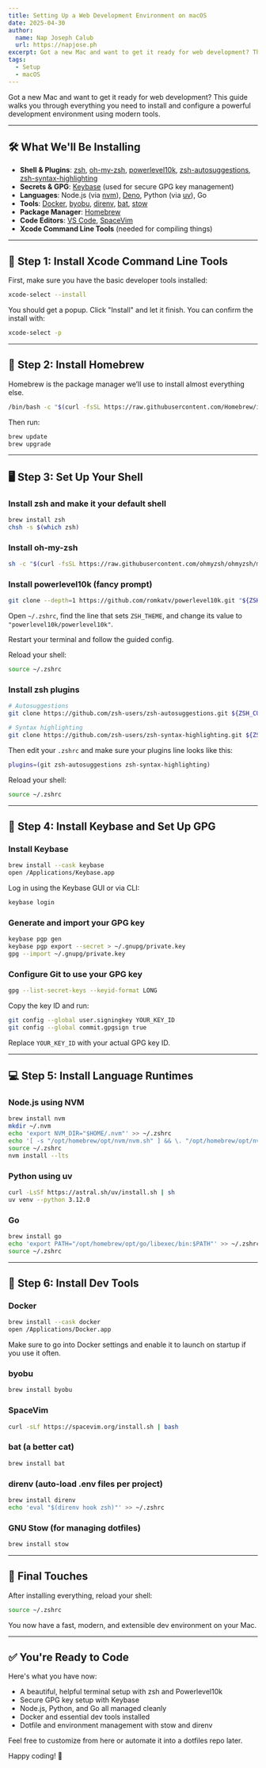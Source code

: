 ```yaml
---
title: Setting Up a Web Development Environment on macOS
date: 2025-04-30
author:
  name: Nap Joseph Calub
  url: https://napjose.ph
excerpt: Got a new Mac and want to get it ready for web development? This guide walks you through everything you need to install and configure a powerful development environment using modern tools.
tags:
  - Setup
  - macOS
---
```


Got a new Mac and want to get it ready for web development? This guide walks you
through everything you need to install and configure a powerful development
environment using modern tools.

---

## 🛠️ What We'll Be Installing

- **Shell & Plugins**: [zsh](https://www.zsh.org/),
  [oh-my-zsh](https://ohmyz.sh/),
  [powerlevel10k](https://github.com/romkatv/powerlevel10k),
  [zsh-autosuggestions](https://github.com/zsh-users/zsh-autosuggestions),
  [zsh-syntax-highlighting](https://github.com/zsh-users/zsh-syntax-highlighting)
- **Secrets & GPG**: [Keybase](https://keybase.io/) (used for secure GPG key
  management)
- **Languages**: Node.js (via [nvm](https://github.com/nvm-sh/nvm)),
  [Deno](https://deno.com/), Python (via [uv](https://docs.astral.sh/uv/)), Go
- **Tools**: [Docker](https://www.docker.com/), [byobu](https://www.byobu.org/),
  [direnv](https://direnv.net/), [bat](https://github.com/sharkdp/bat),
  [stow](https://www.gnu.org/software/stow/)
- **Package Manager**: [Homebrew](https://brew.sh/)
- **Code Editors**: [VS Code](https://code.visualstudio.com/),
  [SpaceVim](https://spacevim.org/)
- **Xcode Command Line Tools** (needed for compiling things)

---

## 🧱 Step 1: Install Xcode Command Line Tools

First, make sure you have the basic developer tools installed:

```bash
xcode-select --install
```

You should get a popup. Click "Install" and let it finish. You can confirm the
install with:

```bash
xcode-select -p
```

---

## 🍺 Step 2: Install Homebrew

Homebrew is the package manager we’ll use to install almost everything else.

```bash
/bin/bash -c "$(curl -fsSL https://raw.githubusercontent.com/Homebrew/install/HEAD/install.sh)"
```

Then run:

```bash
brew update
brew upgrade
```

---

## 🖥️ Step 3: Set Up Your Shell

### Install zsh and make it your default shell

```bash
brew install zsh
chsh -s $(which zsh)
```

### Install oh-my-zsh

```bash
sh -c "$(curl -fsSL https://raw.githubusercontent.com/ohmyzsh/ohmyzsh/master/tools/install.sh)"
```

### Install powerlevel10k (fancy prompt)

```bash
git clone --depth=1 https://github.com/romkatv/powerlevel10k.git "${ZSH_CUSTOM:-$HOME/.oh-my-zsh/custom}/themes/powerlevel10k"
```

Open `~/.zshrc`, find the line that sets `ZSH_THEME`, and change its value to
`"powerlevel10k/powerlevel10k"`.

Restart your terminal and follow the guided config.

Reload your shell:

```bash
source ~/.zshrc
```

### Install zsh plugins

```bash
# Autosuggestions
git clone https://github.com/zsh-users/zsh-autosuggestions.git ${ZSH_CUSTOM:-~/.oh-my-zsh/custom}/plugins/zsh-autosuggestions

# Syntax highlighting
git clone https://github.com/zsh-users/zsh-syntax-highlighting.git ${ZSH_CUSTOM:-~/.oh-my-zsh/custom}/plugins/zsh-syntax-highlighting
```

Then edit your `.zshrc` and make sure your plugins line looks like this:

```bash
plugins=(git zsh-autosuggestions zsh-syntax-highlighting)
```

Reload your shell:

```bash
source ~/.zshrc
```

---

## 🔐 Step 4: Install Keybase and Set Up GPG

### Install Keybase

```bash
brew install --cask keybase
open /Applications/Keybase.app
```

Log in using the Keybase GUI or via CLI:

```bash
keybase login
```

### Generate and import your GPG key

```bash
keybase pgp gen
keybase pgp export --secret > ~/.gnupg/private.key
gpg --import ~/.gnupg/private.key
```

### Configure Git to use your GPG key

```bash
gpg --list-secret-keys --keyid-format LONG
```

Copy the key ID and run:

```bash
git config --global user.signingkey YOUR_KEY_ID
git config --global commit.gpgsign true
```

Replace `YOUR_KEY_ID` with your actual GPG key ID.

---

## 💻 Step 5: Install Language Runtimes

### Node.js using NVM

```bash
brew install nvm
mkdir ~/.nvm
echo 'export NVM_DIR="$HOME/.nvm"' >> ~/.zshrc
echo '[ -s "/opt/homebrew/opt/nvm/nvm.sh" ] && \. "/opt/homebrew/opt/nvm/nvm.sh"' >> ~/.zshrc
source ~/.zshrc
nvm install --lts
```

### Python using uv

```bash
curl -LsSf https://astral.sh/uv/install.sh | sh
uv venv --python 3.12.0
```

### Go

```bash
brew install go
echo 'export PATH="/opt/homebrew/opt/go/libexec/bin:$PATH"' >> ~/.zshrc
source ~/.zshrc
```

---

## 🧰 Step 6: Install Dev Tools

### Docker

```bash
brew install --cask docker
open /Applications/Docker.app
```

Make sure to go into Docker settings and enable it to launch on startup if you
use it often.

### byobu

```bash
brew install byobu
```

### SpaceVim

```bash
curl -sLf https://spacevim.org/install.sh | bash
```

### bat (a better cat)

```bash
brew install bat
```

### direnv (auto-load .env files per project)

```bash
brew install direnv
echo 'eval "$(direnv hook zsh)"' >> ~/.zshrc
```

### GNU Stow (for managing dotfiles)

```bash
brew install stow
```

---

## 🧪 Final Touches

After installing everything, reload your shell:

```bash
source ~/.zshrc
```

You now have a fast, modern, and extensible dev environment on your Mac.

---

## ✅ You're Ready to Code

Here's what you have now:

- A beautiful, helpful terminal setup with zsh and Powerlevel10k
- Secure GPG key setup with Keybase
- Node.js, Python, and Go all managed cleanly
- Docker and essential dev tools installed
- Dotfile and environment management with stow and direnv

Feel free to customize from here or automate it into a dotfiles repo later.

Happy coding! 🚀
